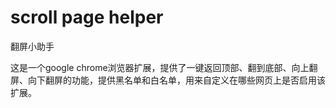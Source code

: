 scroll page helper
==================

翻屏小助手

这是一个google chrome浏览器扩展，提供了一键返回顶部、翻到底部、向上翻屏、向下翻屏的功能，提供黑名单和白名单，用来自定义在哪些网页上是否启用该扩展。
